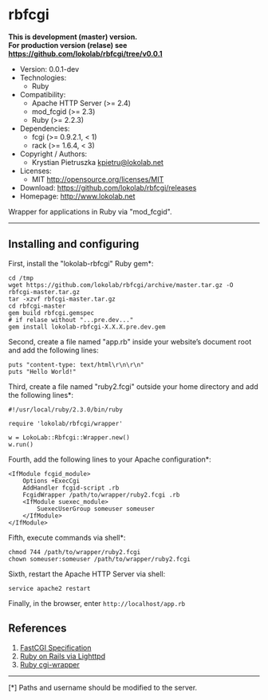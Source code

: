 rbfcgi
======
**This is development (master) version.<br> For production version (relase) see
<https://github.com/lokolab/rbfcgi/tree/v0.0.1>**
- Version: 0.0.1-dev
- Technologies:
  - Ruby
- Compatibility:
  - Apache HTTP Server (>= 2.4)
  - mod_fcgid (>= 2.3)
  - Ruby (>= 2.2.3)
- Dependencies:
  - fcgi (>= 0.9.2.1, < 1)
  - rack (>= 1.6.4, < 3)
- Copyright / Authors:
  - Krystian Pietruszka <kpietru@lokolab.net>
- Licenses:
  - MIT <http://opensource.org/licenses/MIT>
- Download: <https://github.com/lokolab/rbfcgi/releases>
- Homepage: <http://www.lokolab.net>

Wrapper for applications in Ruby via "mod_fcgid".
_________________________________________________

Installing and configuring
--------------------------

First, install the "lokolab-rbfcgi" Ruby gem*:

    cd /tmp
    wget https://github.com/lokolab/rbfcgi/archive/master.tar.gz -O rbfcgi-master.tar.gz
    tar -xzvf rbfcgi-master.tar.gz
    cd rbfcgi-master
    gem build rbfcgi.gemspec
    # if relase without "...pre.dev..."
    gem install lokolab-rbfcgi-X.X.X.pre.dev.gem

Second, create a file named "app.rb" inside your
website’s document root and add the following lines:

    puts "content-type: text/html\r\n\r\n"
    puts "Hello World!"

Third, create a file named "ruby2.fcgi" outside
your home directory and add the following lines*:

    #!/usr/local/ruby/2.3.0/bin/ruby

    require 'lokolab/rbfcgi/wrapper'

    w = LokoLab::Rbfcgi::Wrapper.new()
    w.run()

Fourth, add the following lines to your Apache configuration*:

    <IfModule fcgid_module>
        Options +ExecCgi
        AddHandler fcgid-script .rb
        FcgidWrapper /path/to/wrapper/ruby2.fcgi .rb
        <IfModule suexec_module>
            SuexecUserGroup someuser someuser
        </IfModule>
    </IfModule>

Fifth, execute commands via shell*:

    chmod 744 /path/to/wrapper/ruby2.fcgi
    chown someuser:someuser /path/to/wrapper/ruby2.fcgi

Sixth, restart the Apache HTTP Server via shell:

    service apache2 restart

Finally, in the browser, enter `http://localhost/app.rb`

References
----------

1. [FastCGI Specification][1]
2. [Ruby on Rails via Lighttpd][2]
3. [Ruby cgi-wrapper][3]

[1]: http://web.archive.org/web/20160306081510/http://fastcgi.com/drupal/node/6?q=node/22
[2]: http://cholla.mmto.org/computers/web/rails/lighttpd_rails.html
[3]: http://svn.coderepos.org/share/lang/ruby/misc/cgi-wrapper/ruby-fcgi.rb

________________________________________________________
[*] Paths and username should be modified to the server.

